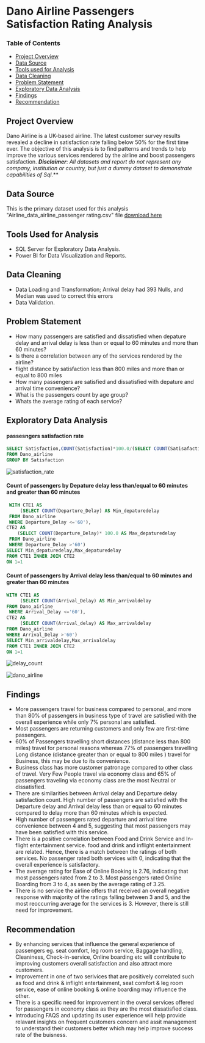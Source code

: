 # Dano Airline Passengers Satisfaction Rating Analysis

### Table of Contents
- [Project Overview](#project-overview)
- [Data Source](#data-source)
- [Tools used for Analysis](#tools-used-for-analysis)
- [Data Cleaning](#data-cleaning)
- [Problem Statement](#problem-statement)
- [Exploratory Data Analysis](#exploratory-data-analysis)
- [Findings](#findings)
- [Recommendation](#recommendation)

## Project Overview
Dano Airline is a UK-based airline. The latest customer survey results revealed a decline in satisfaction rate falling below 50% for the first time ever. The objective of this analysis is to find patterns and trends to help improve the various services rendered by the airline and boost passengers satisfaction.
**_Disclaimer_**: _All datasets and report do not represent any company, institution or country, but just a dummy dataset to demonstrate capabilities of Sql._**
 
## Data Source
This is the primary dataset used for this analysis "Airline_data_airline_passenger rating.csv" file [download here](https://docs.google.com/spreadsheets/d/15Kp-2yfQFNRGJPNOkpMwG-OMX8xVZOJ5VL7f35v7sRQ/edit#gid=1647986900)

## Tools Used for Analysis
-  SQL Server for Exploratory Data Analysis.
-  Power BI for Data Visualization and Reports.

 ## Data Cleaning
 - Data Loading and Transformation; Arrival delay had 393 Nulls, and Median was used to correct this errors
-  Data Validation.
  
## Problem Statement
- How many passengers are satisfied and dissatisfied when depature delay and arrival delay is less than or equal to 60 minutes and more than 60 minutes?
- Is there a correlation between any of the services rendered by the airline?
- flight distance by satisfaction less than 800 miles and more than or equal to 800 miles
- How many passengers are satisfied and dissatisfied with depature and arrival time convenience?
- What is the passengers count by age group?
- Whats the average rating of each service?


## Exploratory Data Analysis
#### passesngers satisfaction rate 
```sql
SELECT Satisfaction,COUNT(Satisfaction)*100.0/(SELECT COUNT(Satisafaction) FROM Dano_airline)
FROM Dano_airline
GROUP BY Satisfaction
```
![satisfaction_rate](https://github.com/BukolaOrire/Airline_Satisfaction_Rating/assets/161165047/12e20c94-4fc6-425a-ae50-848459db7e7c)

#### Count of passengers by Depature delay less than/equal to 60 minutes and greater than 60 minutes
```sql
 WITH CTE1 AS
     (SELECT COUNT(Departure_Delay) AS Min_depaturedelay
 FROM Dano_airline
 WHERE Departure_Delay <='60'),
CTE2 AS
    (SELECT COUNT(Departure_Delay)* 100.0 AS Max_depaturedelay
 FROM Dano_airline
 WHERE Departure_Delay >'60')
SELECT Min_depaturedelay,Max_depaturedelay
FROM CTE1 INNER JOIN CTE2 
ON 1=1
```
#### Count of passengers by Arrival delay less than/equal to 60 minutes and greater than 60 minutes
```sql
WITH CTE1 AS 
     (SELECT COUNT(Arrival_Delay) AS Min_arrivaldelay
FROM Dano_airline
 WHERE Arrival_Delay <='60'),
CTE2 AS 
     (SELECT COUNT(Arrival_delay) AS Max_arrivaldelay
FROM Dano_airline
WHERE Arrival_Delay >'60')
SELECT Min_arrivaldelay,Max_arrivaldelay
FROM CTE1 INNER JOIN CTE2 
ON 1=1 
```
![delay_count](https://github.com/BukolaOrire/Airline_Satisfaction_Rating/assets/161165047/00d20ec5-064e-4031-8c0f-389c23fd4d0c)


![dano_airline](https://github.com/BukolaOrire/Airline_Satisfaction_Rating/assets/161165047/3515c8d2-f7dc-4df4-9ed2-b770a26b46fb)


## Findings
- More passengers travel for business compared to personal, and more than 80% of passengers in business type of travel are satisfied with the overall experience while only 7% personal are satisfied.
- Most passengers are returning customers and only few are first-time passengers.
- 60% of Passengers travelling short distances (distance less than 800 miles) travel for personal reasons whereas 77% of passengers travelling Long distance (distance greater than or equal to 800 miles ) travel for Business, this may be due to its convenience.
- Business class has more customer patronage compared to other class of travel. Very Few People travel via economy class and 65% of passengers traveling via economy class are the most Neutral or dissatisfied.
- There are similarities between Arrival delay and Departure delay satisfaction count. High number of passengers are satisfied with the Departure delay and Arrival delay less than or equal to 60 minutes compared to delay more than 60 minutes which is expected.
- High number of passengers rated departure and arrival time convenience between 4 and 5, suggesting that most passengers may have been satisfied with this service.
- There is a positive correlation between Food and Drink Service and In-flight entertainment service. food and drink and inflight entertainment are related. Hence, there is a match between the ratings of both services. No passenger rated both services with 0, indicating that the overall experience is satisfactory.
- The average rating for Ease of Online Booking is 2.76, indicating that most passengers rated from 2 to 3. Most passengers rated Online Boarding from 3 to 4, as seen by the 
 average rating  of 3.25.
- There is no service the airline offers that received an overall negative response with majority of the ratings falling between 3 and 5, and the most reoccurring average for the services is 3. However, there is still need for improvement.

## Recommendation
- By enhancing services that influence the general experience of passengers eg. seat comfort, leg room service, Baggage handling, Cleaniness, Check-in-service, Online boarding etc will contribute to improving customers overall satisfaction and also attract more customers.
- Improvement in one of two serivices that are positively correlated such as food and drink  & inflight entertainment, seat comfort & leg room service, ease of online booking & online boarding may influence the other.
- There is a specific need for improvement in the overal services offered for passengers in economy class as they are the most dissatisfied class.
- Introducing FAQS and updating its user experience will help provide relavant insights on frequent customers concern and assit management to understand their customers better which may help improve success rate of the buisness. 
  
